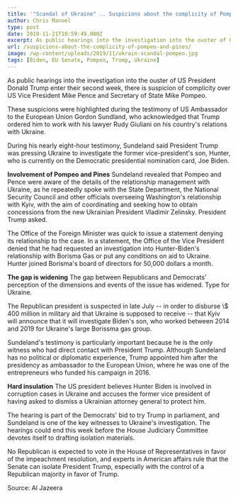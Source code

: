 ```yaml
---
title: '"Scandal of Ukraine" .. Suspicions about the complicity of Pompeo and Pines'
author: Chris Manoel
type: post
date: 2019-11-21T10:59:49.000Z
excerpt: As public hearings into the investigation into the ouster of US President Donald Trump enter their second week
url: /suspicions-about-the-complicity-of-pompeo-and-pines/
image: /wp-content/uploads/2019/11/ukrain-scandal-pompeo.jpg
tags: [Biden, EU Senate, Pompeo, Trump, Ukraine]
---
```


As public hearings into the investigation into the ouster of US President Donald Trump enter their second week, there is suspicion of complicity over US Vice President Mike Pence and Secretary of State Mike Pompeo.

These suspicions were highlighted during the testimony of US Ambassador to the European Union Gordon Sundland, who acknowledged that Trump ordered him to work with his lawyer Rudy Giuliani on his country's relations with Ukraine.

During his nearly eight-hour testimony, Sundeland said President Trump was pressing Ukraine to investigate the former vice-president's son, Hunter, who is currently on the Democratic presidential nomination card, Joe Biden.

**Involvement of Pompeo and Pines**
Sundeland revealed that Pompeo and Pence were aware of the details of the relationship management with Ukraine, as he repeatedly spoke with the State Department, the National Security Council and other officials overseeing Washington's relationship with Kyiv, with the aim of coordinating and seeking how to obtain concessions from the new Ukrainian President Vladimir Zelinsky. President Trump asked.

The Office of the Foreign Minister was quick to issue a statement denying its relationship to the case. In a statement, the Office of the Vice President denied that he had requested an investigation into Hunter-Biden's relationship with Borisma Gas or put any conditions on aid to Ukraine. Hunter joined Borisma's board of directors for 50,000 dollars a month.

**The gap is widening**
The gap between Republicans and Democrats' perception of the dimensions and events of the issue has widened. Type for Ukraine.

The Republican president is suspected in late July -- in order to disburse \\$ 400 million in military aid that Ukraine is supposed to receive -- that Kyiv will announce that it will investigate Biden's son, who worked between 2014 and 2019 for Ukraine's large Borissma gas group.

Sundeland's testimony is particularly important because he is the only witness who had direct contact with President Trump. Although Sundeland has no political or diplomatic experience, Trump appointed him after the presidency as ambassador to the European Union, where he was one of the entrepreneurs who funded his campaign in 2016.

**Hard insulation**
The US president believes Hunter Biden is involved in corruption cases in Ukraine and accuses the former vice president of having asked to dismiss a Ukrainian attorney general to protect him.

The hearing is part of the Democrats' bid to try Trump in parliament, and Sundeland is one of the key witnesses to Ukraine's investigation. The hearings could end this week before the House Judiciary Committee devotes itself to drafting isolation materials.

No Republican is expected to vote in the House of Representatives in favor of the impeachment resolution, and experts in American affairs rule that the Senate can isolate President Trump, especially with the control of a Republican majority in favor of Trump.

Source: Al Jazeera
